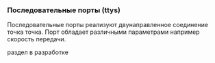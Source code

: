 
### Последовательные порты (ttys)
Последовательные порты реализуют двунаправленное соединение точка точка. Порт обладает различными параметрами например скорость передачи.

раздел в разработке


